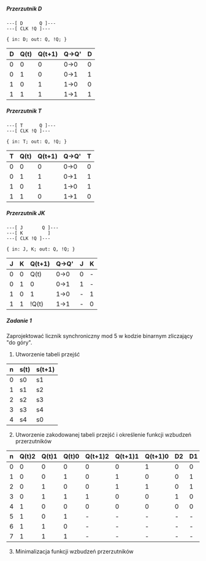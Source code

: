 ##### Przerzutnik D
```
---[ D      Q ]---
---[ CLK !Q ]---
```

`{ in: D; out: Q, !Q; }`

D   |Q(t) |Q(t+1) |Q->Q' | D
----|-----|-------|------|---
0   | 0   | 0     | 0->0 | 0
0   | 1   | 0     | 0->1 | 1
1   | 0   | 1     | 1->0 | 0
1   | 1   | 1     | 1->1 | 1

##### Przerzutnik T
```
---[ T      Q ]---
---[ CLK !Q ]---
```

`{ in: T; out: Q, !Q; }`

T   |Q(t) |Q(t+1) |Q->Q' | T
----|-----|-------|------|---
0   | 0   | 0     |0->0  | 0
0   | 1   | 1     |0->1  | 1
1   | 0   | 1     |1->0  | 1
1   | 1   | 0     |1->1  | 0

##### Przerzutnik JK
```
---[ J       Q ]---
---[ K         ]
---[ CLK !Q ]---
```

`{ in: J, K; out: Q, !Q; }`

J   |  K  |Q(t+1) |Q->Q' | J   | K
----|-----|-------|------|-----|---
0   | 0   | Q(t)  |0->0  | 0   | -
0   | 1   | 0     |0->1  | 1   | -
1   | 0   | 1     |1->0  | -   | 1
1   | 1   | !Q(t) |1->1  | -   | 0

##### Zadanie 1
Zaprojektować licznik synchroniczny mod 5 w kodzie binarnym zliczający "do góry".

1. Utworzenie tabeli przejść

n   | s(t)   | s(t+1)
----|--------|--------
0   | s0     | s1
1   | s1     | s2
2   | s2     | s3
3   | s3     | s4
4   | s4     | s0

2. Utworzenie zakodowanej tabeli przejść i określenie funkcji wzbudzeń przerzutników

n    |Q(t)2   | Q(t)1  | Q(t)0  | Q(t+1)2 |Q(t+1)1 |Q(t+1)0 |D2   | D1    | D0    | J2    | K2    | J1   | K1    | J0    | K0
-----|--------|--------|--------|---------|--------|--------|-----|-------|-------|-------|-------|------|-------|-------|------
0    | 0      | 0      | 0      | 0       | 0      | 1      | 0   | 0     | 1     | 0     | -     | 0    | -     | 1     | -
1    | 0      | 0      | 1      | 0       | 1      | 0      | 0   | 1     | 0     | 0     | -     | 1    | -     | -     | 1
2    | 0      | 1      | 0      | 0       | 1      | 1      | 0   | 1     | 1     | 0     | -     | -    | 0     | 1     | -
3    | 0      | 1      | 1      | 1       | 0      | 0      | 1   | 0     | 0     | 1     | -     | -    | 1     | -     | 1
4    | 1      | 0      | 0      | 0       | 0      | 0      | 0   | 0     | 0     | -     | 1     | 0    | -     | 0     | -
5    | 1      | 0      | 1      | -       | -      | -      | -   | -     | -     | -     | -     | -    | -     | -     | -
6    | 1      | 1      | 0      | -       | -      | -      | -   | -     | -     | -     | -     | -    | -     | -     | -
7    | 1      | 1      | 1      | -       | -      | -      | -   | -     | -     | -     | -     | -    | -     | -     | -

3. Minimalizacja funkcji wzbudzeń przerzutników
